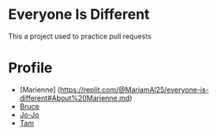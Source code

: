 # Everyone Is Different
This a project used to practice pull requests

# Profile

- [Marienne] (https://replit.com/@MariamAl25/everyone-is-different#About%20Marienne.md)
- [Bruce](https://github.com/l2lam/everyone-is-different/blob/main/About%20Bruce.md)
- [Jo-Jo]()
- [Tam](https://replit.com/@BrAdLyHaRpEr/everyone-is-different#About%20Tam.md)
